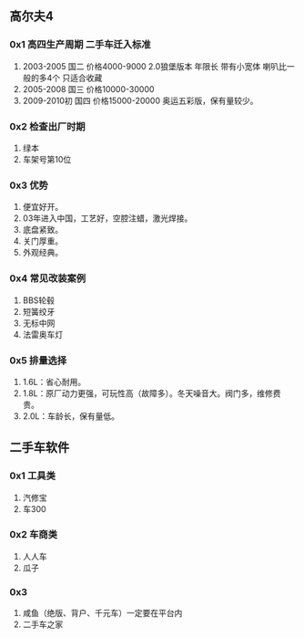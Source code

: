 ## 高尔夫4

### 0x1 高四生产周期 二手车迁入标准

1. 2003-2005 国二   价格4000-9000 2.0狼堡版本 年限长 带有小宽体 喇叭比一般的多4个 只适合收藏
2. 2005-2008 国三   价格10000-30000  
3. 2009-2010初 国四 价格15000-20000 奥运五彩版，保有量较少。

### 0x2 检查出厂时期

1. 绿本
2. 车架号第10位

### 0x3 优势

1. 便宜好开。
2. 03年进入中国，工艺好，空腔注蜡，激光焊接。
3. 底盘紧致。
4. 关门厚重。
5. 外观经典。

### 0x4 常见改装案例

1. BBS轮毂
2. 短簧绞牙
3. 无标中网
4. 法雷奥车灯

### 0x5 排量选择

1. 1.6L：省心耐用。
2. 1.8L：原厂动力更强，可玩性高（故障多）。冬天噪音大。阀门多，维修费贵。
3. 2.0L：车龄长，保有量低。

## 二手车软件

### 0x1 工具类

1. 汽修宝
2. 车300

### 0x2  车商类

1. 人人车
2. 瓜子

### 0x3 

1. 咸鱼（绝版、背户、千元车）一定要在平台内
2. 二手车之家